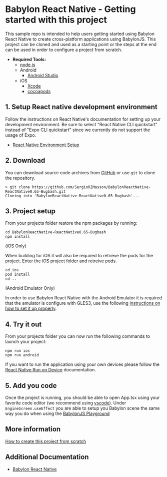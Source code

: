 # Babylon React Native - Getting started with this project

This sample repo is intended to help users getting started using Babylon React Native to create cross-platform applications using BabylonJS. This project can be cloned and used as a starting point or the steps at the end can be used in order to configure a project from scratch. 

- **Required Tools:**
    - [node.js](https://nodejs.org/en/)
    - Android
      - [Android Studio](https://developer.android.com/studio)
    - iOS
      - [Xcode](https://developer.apple.com/xcode/resources/)
      - [cocoapods](https://cocoapods.org/)


## 1. Setup React native development environment

Follow the instructions on React Native's documentation for setting up your development environment. Be sure to select "React Native CLI quickstart" instead of "Expo CLI quickstart" since we currently do not support the usage of Expo. 

- [React Native Environment Setup](https://reactnative.dev/docs/environment-setup)

## 2. Download 

You can download source code archives from [GitHub](https://github.com/SergioRZMasson/BabylonReactNative-GetStarted) or use ```git``` to clone the repository.

```
> git clone https://github.com/SergioRZMasson/BabylonReactNative-ReactNative0.65-Bugbash.git
Cloning into 'BabylonReactNative-ReactNative0.65-Bugbash'...
```

## 3. Project setup

From your projects folder restore the npm packages by running:

```
cd BabylonReactNative-ReactNative0.65-Bugbash
npm install
```

(iOS Only) 

When building for iOS it will also be required to retrieve the pods for the project. Enter the iOS project folder and retreive pods.

```
cd ios
pod install
cd ..
```

(Android Emulator Only)

In order to use Babylon React Native with the Android Emulator it is required that the amulator is configure with GLES3, use the following [instructions on how to set it up properly](docs/ANDROID_EMULATOR.md).



## 4. Try it out

From your projects folder you can now run the following commands to launch your project:

```
npm run ios
npm run android
```

If you want to run the application using your own devices please follow the [React Native Run on Device](https://reactnative.dev/docs/running-on-device) documentation.


## 5. Add you code

Once the project is running, you should be able to open App.tsx using your favorite code editor (we recommend using [vscode](https://code.visualstudio.com/)). Under ```EngineScreen.useEffect``` you are able to setup you Babylon scene the same way you do when using the [BabylonJS Playground](https://www.babylonjs-playground.com/)

## More information

[How to create this project from scratch](CREATE.md)

Additional Documentation
------------------------

* [Babylon React Native](https://github.com/BabylonJS/BabylonReactNative)
